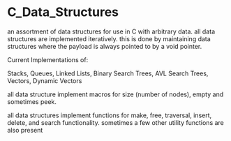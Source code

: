 # C_Data_Structures
an assortment of data structures for use in C with arbitrary data.
all data structures are implemented iteratively.
this is done by maintaining data structures where the payload is 
always pointed to by a void pointer. 

Current Implementations of:

Stacks,
Queues,
Linked Lists,
Binary Search Trees,
AVL Search Trees,
Vectors,
Dynamic Vectors

all data structure implement macros for size (number of nodes), empty and
sometimes peek. 

all data structures implement functions for make, free, traversal, insert,
delete, and search functionality. sometimes a few other utility functions are
also present
